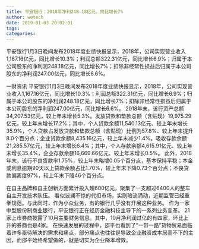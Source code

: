 ```yaml
---
title: 平安银行：2018年净利248.18亿元，同比增长7%
author: wetech
date: 2019-01-03 20:02:01
tags: 
categories: 
---
```

平安银行1月3日晚间发布2018年度业绩快报显示，2018年，公司实现营业收入1,167.16亿元，同比增长10.3%；利润总额322.31亿元，同比增长6.9%；归属于本公司股东的净利润248.18亿元，同比增长7%；扣除非经常性损益后归属于本公司股东的净利润247.00亿元，同比增长6.6%。
<!-- more -->
一财资讯
平安银行1月3日晚间发布2018年度业绩快报显示，2018年，公司实现营业收入1,167.16亿元，同比增长10.3%；利润总额322.31亿元，同比增长6.9%；归属于本公司股东的净利润248.18亿元，同比增长7%；扣除非经常性损益后归属于本公司股东的净利润247.00亿元，同比增长6.6%。
2018年末，该行资产总额34,207.53亿元，较上年末增长5.3%。发放贷款和垫款总额（含贴现）19,975.29亿元，较上年末增长17.2%；其中，个人贷款余额11,540.13亿元、较上年末增长35.9%，个人贷款占发放贷款和垫款总额（含贴现）比例为57.8%、较上年末提升8.0个百分点；企业贷款余额8,435.16亿元，较上年末减少1.4%。吸收存款余额21,285.57亿元，较上年末增长6.4%；其中，个人存款余额4,615.91亿元、较上年末增长35.4%，企业存款余额16,669.66亿元、较上年末增长0.5%。
此外，2018年末，该行不良贷款率1.75%，较上年末略增0.05个百分点，基本保持平稳；本金或利息逾期90天以上贷款余额占比1.70%，较上年末下降0.73个百分点；不良贷款偏离度97%，较上年末下降46个百分点。
 
 
在自主品牌和自主创新方面累计投入超600亿元，聚集了一支超过6400人的整车自主开发技术队伍。
看似波澜不惊的代扣市场，实则暗流涌动，近期监管已经重拳规范。与此同时，作为小众业务，有的银行几乎没有开展这种业务。
作为一家中型股份制商业银行，平安银行正在经历金融科技主导下的一系列业务变革。
21家上市券商披露了10月主要财务信息。其中，10月净利润过亿的有四家，环比上升的券商也是4家。
在快速发展的过程中，邵平也看到了“一带一路”货物贸易面临着许多亟待解决的需求和痛点，部分痛点也往往是导致企业融资成本居高不下的主因，而邵平始终希望做的，就是切实为企业降本增效。
